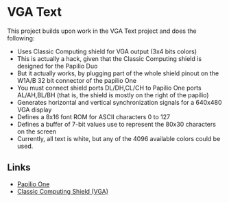 # VGA Text

This project builds upon work in the VGA Text project and does the following:

* Uses Classic Computing shield for VGA output (3x4 bits colors)
* This is actually a hack, given that the Classic Computing shield is designed for the Papilio Duo
* But it actually works, by plugging part of the whole shield pinout on the W1A/B 32 bit connector of the papilio One
* You must connect shield ports DL/DH,CL/CH to Papilio One ports AL/AH,BL/BH (that is, the shield is mostly on the right of the papilio)
* Generates horizontal and vertical synchronization signals for a 640x480 VGA display
* Defines a 8x16 font ROM for ASCII characters 0 to 127
* Defines a buffer of 7-bit values use to represent the 80x30 characters on the screen
* Currently, all text is white, but any of the 4096 available colors could be used.

## Links

* [Papilio One](http://papilio.cc/index.php?n=Papilio.PapilioOne)
* [Classic Computing Shield (VGA)](http://papilio.cc/index.php?n=Papilio.ClassicComputingShield#vga)
